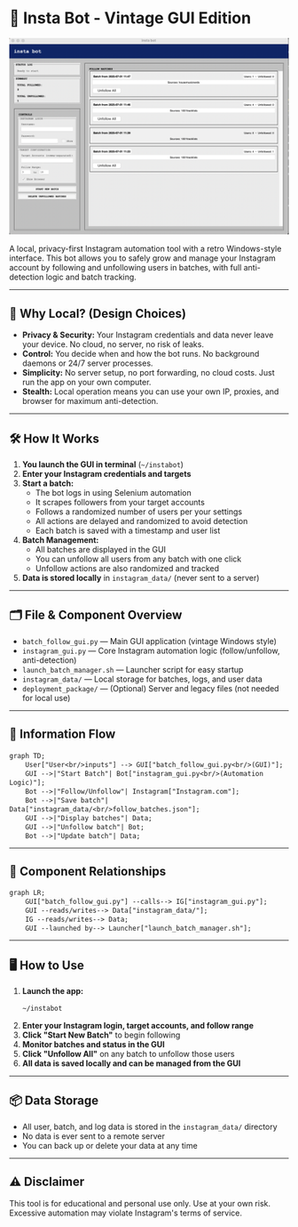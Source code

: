 # 📸 Insta Bot - Vintage GUI Edition

![Insta Bot GUI](gui.png)

A local, privacy-first Instagram automation tool with a retro Windows-style interface. This bot allows you to safely grow and manage your Instagram account by following and unfollowing users in batches, with full anti-detection logic and batch tracking.

---

## 🚀 Why Local? (Design Choices)

- **Privacy & Security:** Your Instagram credentials and data never leave your device. No cloud, no server, no risk of leaks.
- **Control:** You decide when and how the bot runs. No background daemons or 24/7 server processes.
- **Simplicity:** No server setup, no port forwarding, no cloud costs. Just run the app on your own computer.
- **Stealth:** Local operation means you can use your own IP, proxies, and browser for maximum anti-detection.

---

## 🛠️ How It Works

1. **You launch the GUI in terminal** (`~/instabot`)
2. **Enter your Instagram credentials and targets**
3. **Start a batch:**
   - The bot logs in using Selenium automation
   - It scrapes followers from your target accounts
   - Follows a randomized number of users per your settings
   - All actions are delayed and randomized to avoid detection
   - Each batch is saved with a timestamp and user list
4. **Batch Management:**
   - All batches are displayed in the GUI
   - You can unfollow all users from any batch with one click
   - Unfollow actions are also randomized and tracked
5. **Data is stored locally** in `instagram_data/` (never sent to a server)

---

## 🗂️ File & Component Overview

- `batch_follow_gui.py` — Main GUI application (vintage Windows style)
- `instagram_gui.py` — Core Instagram automation logic (follow/unfollow, anti-detection)
- `launch_batch_manager.sh` — Launcher script for easy startup
- `instagram_data/` — Local storage for batches, logs, and user data
- `deployment_package/` — (Optional) Server and legacy files (not needed for local use)

---

## 🔄 Information Flow

```mermaid
graph TD;
    User["User<br/>inputs"] --> GUI["batch_follow_gui.py<br/>(GUI)"];
    GUI -->|"Start Batch"| Bot["instagram_gui.py<br/>(Automation Logic)"];
    Bot -->|"Follow/Unfollow"| Instagram["Instagram.com"];
    Bot -->|"Save batch"| Data["instagram_data/<br/>follow_batches.json"];
    GUI -->|"Display batches"| Data;
    GUI -->|"Unfollow batch"| Bot;
    Bot -->|"Update batch"| Data;
```

---

## 🧩 Component Relationships

```mermaid
graph LR;
    GUI["batch_follow_gui.py"] --calls--> IG["instagram_gui.py"];
    GUI --reads/writes--> Data["instagram_data/"];
    IG --reads/writes--> Data;
    GUI --launched by--> Launcher["launch_batch_manager.sh"];
```

---

## 🖥️ How to Use

1. **Launch the app:**
   ```bash
   ~/instabot
   ```
2. **Enter your Instagram login, target accounts, and follow range**
3. **Click "Start New Batch"** to begin following
4. **Monitor batches and status in the GUI**
5. **Click "Unfollow All"** on any batch to unfollow those users
6. **All data is saved locally and can be managed from the GUI**

---

## 📦 Data Storage

- All user, batch, and log data is stored in the `instagram_data/` directory
- No data is ever sent to a remote server
- You can back up or delete your data at any time

---

## ⚠️ Disclaimer

This tool is for educational and personal use only. Use at your own risk. Excessive automation may violate Instagram's terms of service. 
